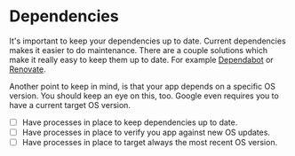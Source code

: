# Dependencies

It's important to keep your dependencies up to date. Current dependencies makes
it easier to do maintenance. There are a couple solutions which make it really
easy to keep them up to date. For example [Dependabot](https://dependabot.com/)
or
[Renovate](https://www.whitesourcesoftware.com/free-developer-tools/renovate).

Another point to keep in mind, is that your app depends on a specific OS version.
You should keep an eye on this, too. Google even requires you to have a current
target OS version.

- [ ] Have processes in place to keep dependencies up to date.
- [ ] Have processes in place to verify you app against new OS updates.
- [ ] Have processes in place to target always the most recent OS version.
